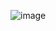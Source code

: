 ![image](https://github.com/hardik-pratap-singh/Blog-Application/assets/97048877/729a2c71-d012-43e7-b0e5-9fc53269996a)
